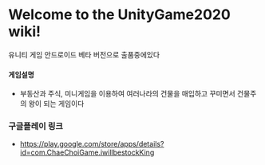 # Welcome to the UnityGame2020 wiki!

유니티 게임 안드로이드 베타 버전으로 출품중에있다

#### 게임설명 
- 부동산과 주식, 미니게임을 이용하여 여러나라의 건물을 매입하고 꾸미면서 건물주의 왕이 되는 게임이다

### 구글플레이 링크
- https://play.google.com/store/apps/details?id=com.ChaeChoiGame.iwillbestockKing

